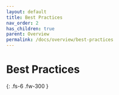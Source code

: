 ```yaml
---
layout: default
title: Best Practices
nav_order: 2
has_children: true
parent: Overview
permalink: /docs/overview/best-practices
---
```


# Best Practices

{: .fs-6 .fw-300 }
